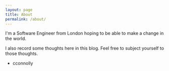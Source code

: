 ```yaml
---
layout: page
title: About
permalink: /about/
---
```


I'm a Software Engineer from London hoping to be able to make a change in the world.

I also record some thoughts here in this blog. Feel free to subject yourself to those thoughts.

- cconnolly
